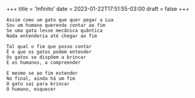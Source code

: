 +++
title = 'Infinito'
date = 2023-01-22T17:51:55-03:00
draft = false
+++

```
Assim como um gato que quer pegar a Lua  
Sou um humano querendo contar ao fim  
Se uma gata lesse mecânica quântica  
Nada entenderia até chegar ao fim  

Tal qual o fim que posso contar  
É o que os gatos podem entender  
Os gatos se dispõem a brincar  
E os humanos, a compreender  

E mesmo se ao fim extender  
No final, ainda há um fim  
O gato sai para brincar  
O humano, esquecer  
```
